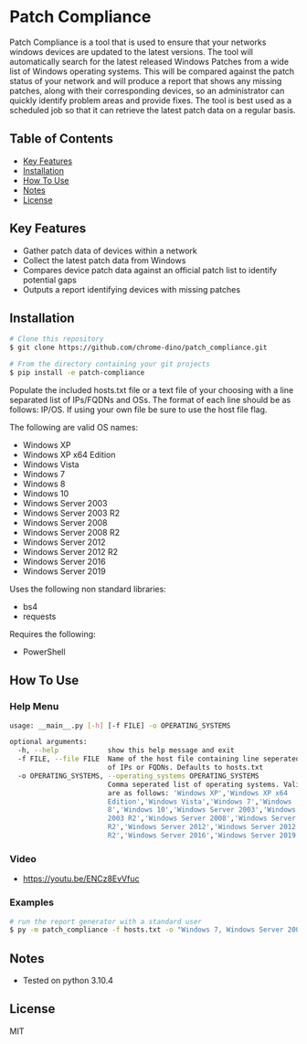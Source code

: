 # Patch Compliance

Patch Compliance is a tool that is used to ensure that your networks windows devices are updated to the latest versions. The tool will automatically search for the latest released Windows Patches from a wide list of Windows operating systems. This will be compared against the patch status of your network and will produce a report that shows any missing patches, along with their corresponding devices, so an administrator can quickly identify problem areas and provide fixes. The tool is best used as a scheduled job so that it can retrieve the latest patch data on a regular basis. 


## Table of Contents

* <a href="#key-features">Key Features</a></br>
* <a href="#installation">Installation</a></br>
* <a href="#how-to-use">How To Use</a> </br>
* <a href="#notes">Notes</a></br>
* <a href="#license">License</a>


## Key Features

* Gather patch data of devices within a network
* Collect the latest patch data from Windows
* Compares device patch data against an official patch list to identify potential gaps 
* Outputs a report identifying devices with missing patches


## Installation

```bash
# Clone this repository
$ git clone https://github.com/chrome-dino/patch_compliance.git

# From the directory containing your git projects
$ pip install -e patch-compliance
```

Populate the included hosts.txt file or a text file of your choosing with a line separated list of IPs/FQDNs and OSs. The format of each line should be as follows: IP/OS. If using your own file be sure to use the host file flag.

The following are valid OS names:
* Windows XP
* Windows XP x64 Edition
* Windows Vista
* Windows 7
* Windows 8
* Windows 10
* Windows Server 2003
* Windows Server 2003 R2
* Windows Server 2008
* Windows Server 2008 R2
* Windows Server 2012
* Windows Server 2012 R2
* Windows Server 2016
* Windows Server 2019

Uses the following non standard libraries:
* bs4
* requests

Requires the following:
* PowerShell


## How To Use

### Help Menu

```bash
usage: __main__.py [-h] [-f FILE] -o OPERATING_SYSTEMS

optional arguments:
  -h, --help            show this help message and exit
  -f FILE, --file FILE  Name of the host file containing line seperated list
                        of IPs or FQDNs. Defaults to hosts.txt
  -o OPERATING_SYSTEMS, --operating_systems OPERATING_SYSTEMS
                        Comma seperated list of operating systems. Valid OSs
                        are as follows: 'Windows XP','Windows XP x64
                        Edition','Windows Vista','Windows 7','Windows
                        8','Windows 10','Windows Server 2003','Windows Server
                        2003 R2','Windows Server 2008','Windows Server 2008
                        R2','Windows Server 2012','Windows Server 2012
                        R2','Windows Server 2016','Windows Server 2019'
```

### Video
* https://youtu.be/ENCz8EvVfuc

### Examples

```bash
# run the report generator with a standard user
$ py -m patch_compliance -f hosts.txt -o "Windows 7, Windows Server 2003 R2"
```


## Notes

* Tested on python 3.10.4


## License

MIT
